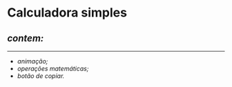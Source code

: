 # Calculadora simples 

## *contem:*

---
- *animação;*
- *operações matemáticas;*
- *botão de copiar.*